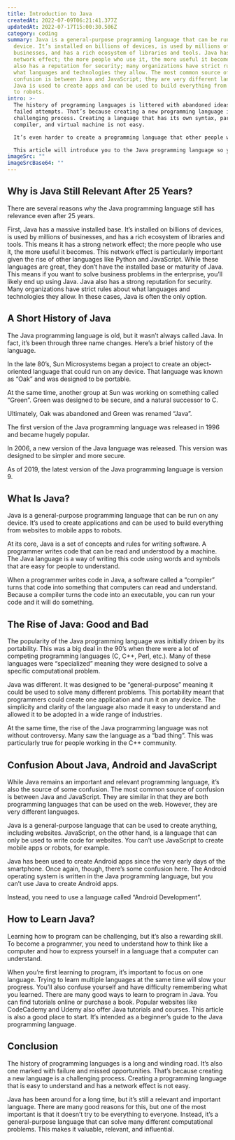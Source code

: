 ```yaml
---
title: Introduction to Java
createdAt: 2022-07-09T06:21:41.377Z
updatedAt: 2022-07-17T15:00:30.506Z
category: coding
summary: Java is a general-purpose programming language that can be run on any
  device. It’s installed on billions of devices, is used by millions of
  businesses, and has a rich ecosystem of libraries and tools. Java has a strong
  network effect; the more people who use it, the more useful it becomes. Java
  also has a reputation for security; many organizations have strict rules about
  what languages and technologies they allow. The most common source of
  confusion is between Java and JavaScript; they are very different languages.
  Java is used to create apps and can be used to build everything from websites
  to robots.
intro: >-
  The history of programming languages is littered with abandoned ideas and
  failed attempts. That’s because creating a new programming language is a
  challenging process. Creating a language that has its own syntax, parser,
  compiler, and virtual machine is not easy. 

  It’s even harder to create a programming language that other people want to use. The Java programming language has been around for almost 25 years now, and it’s still going strong. There are many good reasons for this, but one of the most important is that Java doesn’t try to be everything to everyone. Its scope is limited, but its potential is vast.

  This article will introduce you to the Java programming language so you can understand why it remains one of the most popular languages in the world today.
imageSrc: ""
imageSrcBase64: ""
---
```


## Why is Java Still Relevant After 25 Years?

There are several reasons why the Java programming language still has relevance even after 25 years.

First, Java has a massive installed base. It’s installed on billions of devices, is used by millions of businesses, and has a rich ecosystem of libraries and tools. This means it has a strong network effect; the more people who use it, the more useful it becomes.
This network effect is particularly important given the rise of other languages like Python and JavaScript. While these languages are great, they don’t have the installed base or maturity of Java.
This means if you want to solve business problems in the enterprise, you’ll likely end up using Java.
Java also has a strong reputation for security. Many organizations have strict rules about what languages and technologies they allow. In these cases, Java is often the only option.

## A Short History of Java

The Java programming language is old, but it wasn’t always called Java. In fact, it’s been through three name changes. Here’s a brief history of the language.

In the late 80’s, Sun Microsystems began a project to create an object-oriented language that could run on any device. That language was known as “Oak” and was designed to be portable.

At the same time, another group at Sun was working on something called “Green”. Green was designed to be secure, and a natural successor to C.

Ultimately, Oak was abandoned and Green was renamed “Java”.

The first version of the Java programming language was released in 1996 and became hugely popular.

In 2006, a new version of the Java language was released. This version was designed to be simpler and more secure.

As of 2019, the latest version of the Java programming language is version 9.

## What Is Java?

Java is a general-purpose programming language that can be run on any device. It’s used to create applications and can be used to build everything from websites to mobile apps to robots.

At its core, Java is a set of concepts and rules for writing software. A programmer writes code that can be read and understood by a machine. The Java language is a way of writing this code using words and symbols that are easy for people to understand.

When a programmer writes code in Java, a software called a “compiler” turns that code into something that computers can read and understand. Because a compiler turns the code into an executable, you can run your code and it will do something.

## The Rise of Java: Good and Bad

The popularity of the Java programming language was initially driven by its portability. This was a big deal in the 90’s when there were a lot of competing programming languages (C, C++, Perl, etc.). Many of these languages were “specialized” meaning they were designed to solve a specific computational problem.

Java was different. It was designed to be “general-purpose” meaning it could be used to solve many different problems. This portability meant that programmers could create one application and run it on any device.
The simplicity and clarity of the language also made it easy to understand and allowed it to be adopted in a wide range of industries.

At the same time, the rise of the Java programming language was not without controversy. Many saw the language as a “bad thing”. This was particularly true for people working in the C++ community.

## Confusion About Java, Android and JavaScript

While Java remains an important and relevant programming language, it’s also the source of some confusion.
The most common source of confusion is between Java and JavaScript. They are similar in that they are both programming languages that can be used on the web. However, they are very different languages.

Java is a general-purpose language that can be used to create anything, including websites. JavaScript, on the other hand, is a language that can only be used to write code for websites. You can’t use JavaScript to create mobile apps or robots, for example.

Java has been used to create Android apps since the very early days of the smartphone. Once again, though, there’s some confusion here. The Android operating system is written in the Java programming language, but you can’t use Java to create Android apps.

Instead, you need to use a language called “Android Development”.

## How to Learn Java?

Learning how to program can be challenging, but it’s also a rewarding skill. To become a programmer, you need to understand how to think like a computer and how to express yourself in a language that a computer can understand.

When you’re first learning to program, it’s important to focus on one language. Trying to learn multiple languages at the same time will slow your progress. You’ll also confuse yourself and have difficulty remembering what you learned.
There are many good ways to learn to program in Java. You can find tutorials online or purchase a book. Popular websites like CodeCademy and Udemy also offer Java tutorials and courses. 
This article is also a good place to start. It’s intended as a beginner’s guide to the Java programming language.

## Conclusion

The history of programming languages is a long and winding road. It’s also one marked with failure and missed opportunities. That’s because creating a new language is a challenging process. Creating a programming language that is easy to understand and has a network effect is not easy.

Java has been around for a long time, but it’s still a relevant and important language. There are many good reasons for this, but one of the most important is that it doesn’t try to be everything to everyone. Instead, it’s a general-purpose language that can solve many different computational problems. This makes it valuable, relevant, and influential.
